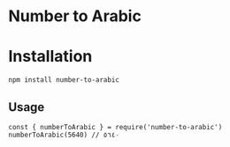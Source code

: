 # Number to Arabic

# Installation
```
npm install number-to-arabic
```

## Usage
```
const { numberToArabic } = require('number-to-arabic')
numberToArabic(5640) // ٥٦٤٠
```
